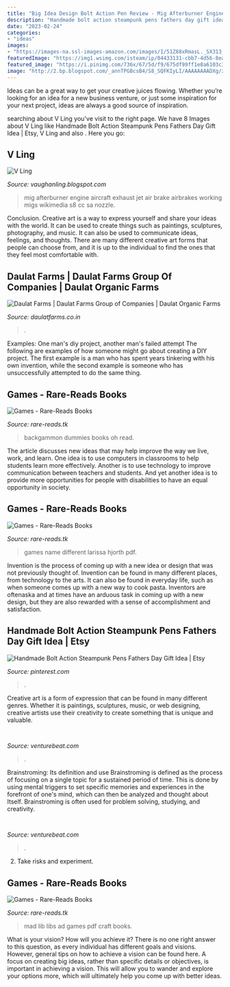 ```yaml
---
title: "Big Idea Design Bolt Action Pen Review - Mig Afterburner Engine Aircraft Exhaust Jet Air Brake Airbrakes Working Migs Wikimedia S8 Cc Sa Nozzle"
description: "Handmade bolt action steampunk pens fathers day gift idea"
date: "2023-02-24"
categories:
- "ideas"
images:
- "https://images-na.ssl-images-amazon.com/images/I/51Z88xRmasL._SX313_BO1,204,203,200_.jpg"
featuredImage: "https://img1.wsimg.com/isteam/ip/04433131-cbb7-4d56-8eab-043900564722/20200712_043445.jpg/:/cr=t:0%25,l:0%25,w:100%25,h:100%25/rs=w:1023,cg:true/rs=h:100"
featured_image: "https://i.pinimg.com/736x/67/5d/f9/675df99ff1e8a6103c38a7fdf40ecb89.jpg"
image: "http://2.bp.blogspot.com/_annTPGBcsB4/S8_SQFKIyLI/AAAAAAAADXg/z9vs2xv7BTM/s1600/MiG-23_afterburner_exhaust_airbrakes.jpg"
---
```



Ideas can be a great way to get your creative juices flowing. Whether you’re looking for an idea for a new business venture, or just some inspiration for your next project, ideas are always a good source of inspiration.

	

		
searching about V Ling you've visit to the right page. We have 8 Images about V Ling like Handmade Bolt Action Steampunk Pens Fathers Day Gift Idea | Etsy, V Ling and also . Here you go:
		
    
## V Ling

<img loading=lazy src="http://2.bp.blogspot.com/_annTPGBcsB4/S8_SQFKIyLI/AAAAAAAADXg/z9vs2xv7BTM/s1600/MiG-23_afterburner_exhaust_airbrakes.jpg" onerror="this.onerror=null;this.src='https://tse4.mm.bing.net/th?id=OIP.iCY6ORh_MYxH1ZAtkkINOQHaFj&amp;pid=15.1';" alt="V Ling">

_Source: vaughanling.blogspot.com_

>mig afterburner engine aircraft exhaust jet air brake airbrakes working migs wikimedia s8 cc sa nozzle. 

	

Conclusion.
Creative art is a way to express yourself and share your ideas with the world. It can be used to create things such as paintings, sculptures, photography, and music. It can also be used to communicate ideas, feelings, and thoughts. There are many different creative art forms that people can choose from, and it is up to the individual to find the ones that they feel most comfortable with.

    
## Daulat Farms | Daulat Farms Group Of Companies | Daulat Organic Farms

<img loading=lazy src="https://img1.wsimg.com/isteam/ip/04433131-cbb7-4d56-8eab-043900564722/20200712_043445.jpg/:/cr=t:0%25,l:0%25,w:100%25,h:100%25/rs=w:1023,cg:true/rs=h:100" onerror="this.onerror=null;this.src='https://tse4.mm.bing.net/th?id=OIP.zcRhmFacmYXMbcDRWpVN_wAAAA&amp;pid=15.1';" alt="Daulat Farms | Daulat Farms Group of Companies | Daulat Organic Farms">

_Source: daulatfarms.co.in_

>. 

	

Examples: One man's diy project, another man's failed attempt
The following are examples of how someone might go about creating a DIY project. The first example is a man who has spent years tinkering with his own invention, while the second example is someone who has unsuccessfully attempted to do the same thing.

    
## Games - Rare-Reads Books

<img loading=lazy src="https://images-na.ssl-images-amazon.com/images/I/51XvXVv6s2L._SX319_BO1,204,203,200_.jpg" onerror="this.onerror=null;this.src='https://tse1.mm.bing.net/th?id=OIP.mdQDXZrIIAvRrOcCoOYlEQAAAA&amp;pid=15.1';" alt="Games - Rare-Reads Books">

_Source: rare-reads.tk_

>backgammon dummies books oh read. 

	

The article discusses new ideas that may help improve the way we live, work, and learn. One idea is to use computers in classrooms to help students learn more effectively. Another is to use technology to improve communication between teachers and students. And yet another idea is to provide more opportunities for people with disabilities to have an equal opportunity in society.

    
## Games - Rare-Reads Books

<img loading=lazy src="https://images-na.ssl-images-amazon.com/images/I/4168MKU1uhL.jpg" onerror="this.onerror=null;this.src='https://tse3.mm.bing.net/th?id=OIP.2DO2bg_7w1ZecXXEq5J-tQAAAA&amp;pid=15.1';" alt="Games - Rare-Reads Books">

_Source: rare-reads.tk_

>games name different larissa hjorth pdf. 

	

Invention is the process of coming up with a new idea or design that was not previously thought of. Invention can be found in many different places, from technology to the arts. It can also be found in everyday life, such as when someone comes up with a new way to cook pasta. Inventors are oftenaska and at times have an arduous task in coming up with a new design, but they are also rewarded with a sense of accomplishment and satisfaction.

    
## Handmade Bolt Action Steampunk Pens Fathers Day Gift Idea | Etsy

<img loading=lazy src="https://i.pinimg.com/736x/67/5d/f9/675df99ff1e8a6103c38a7fdf40ecb89.jpg" onerror="this.onerror=null;this.src='https://tse4.mm.bing.net/th?id=OIP.trVDfGqG0CIn-nerSuv4tAHaF7&amp;pid=15.1';" alt="Handmade Bolt Action Steampunk Pens Fathers Day Gift Idea | Etsy">

_Source: pinterest.com_

>. 

	

Creative art is a form of expression that can be found in many different genres. Whether it is paintings, sculptures, music, or web designing, creative artists use their creativity to create something that is unique and valuable.

    
## 

<img loading=lazy src="https://venturebeat.com/wp-content/uploads/2019/10/microsoft-surface-duo-2.jpg?w=800" onerror="this.onerror=null;this.src='https://tse4.mm.bing.net/th?id=OIP.3vWBQOzt8zm9b3N63QU71QHaEK&amp;pid=15.1';" alt="">

_Source: venturebeat.com_

>. 

	

Brainstroming: Its definition and use
Brainstroming is defined as the process of focusing on a single topic for a sustained period of time. This is done by using mental triggers to set specific memories and experiences in the forefront of one's mind, which can then be analyzed and thought about Itself. Brainstroming is often used for problem solving, studying, and creativity.

    
## 

<img loading=lazy src="https://venturebeat.com/wp-content/uploads/2019/06/shopify-multi-language.png" onerror="this.onerror=null;this.src='https://tse1.mm.bing.net/th?id=OIP.n4dZNeAVb2jWCDcLpu6k4gHaEo&amp;pid=15.1';" alt="">

_Source: venturebeat.com_

>. 

	

2. Take risks and experiment.

    
## Games - Rare-Reads Books

<img loading=lazy src="https://images-na.ssl-images-amazon.com/images/I/51Z88xRmasL._SX313_BO1,204,203,200_.jpg" onerror="this.onerror=null;this.src='https://tse1.mm.bing.net/th?id=OIP.fgwEakuLWe0mAcPG-P8COAAAAA&amp;pid=15.1';" alt="Games - Rare-Reads Books">

_Source: rare-reads.tk_

>mad lib libs ad games pdf craft books. 

	

What is your vision? How will you achieve it?
There is no one right answer to this question, as every individual has different goals and visions. However, general tips on how to achieve a vision can be found here. A focus on creating big ideas, rather than specific details or objectives, is important in achieving a vision. This will allow you to wander and explore your options more, which will ultimately help you come up with better ideas.

